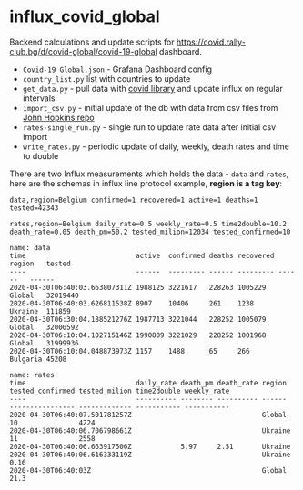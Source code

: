 # influx_covid_global

Backend calculations and update scripts for https://covid.rally-club.bg/d/covid-global/covid-19-global dashboard.

- `Covid-19 Global.json` - Grafana Dashboard config
- `country_list.py` list with countries to update
- `get_data.py` - pull data with [covid library](https://pypi.org/project/covid/) and update influx on regular intervals
- `import_csv.py` - initial update of the db with data from csv files from [John Hopkins repo](https://github.com/CSSEGISandData/COVID-19)
- `rates-single_run.py` - single run to update rate data after initial csv import
- `write_rates.py` - periodic update of daily, weekly, death rates and time to double

There are two Influx measurements which holds the data - `data` and `rates`, here are the schemas in influx line protocol example, **region is a tag key**:

```data,region=Belgium confirmed=1 recovered=1 active=1 deaths=1 tested=42343```

```rates,region=Belgium daily_rate=0.5 weekly_rate=0.5 time2double=10.2 death_rate=0.05 death_pm=50.2 tested_milion=12034 tested_confirmed=10```

```
name: data
time                           active  confirmed deaths recovered region   tested
----                           ------  --------- ------ --------- ------   ------
2020-04-30T06:40:03.663807311Z 1988125 3221617   228263 1005229   Global   32019440
2020-04-30T06:40:03.626811538Z 8907    10406     261    1238      Ukraine  111859
2020-04-30T06:30:04.188521276Z 1987713 3221044   228252 1005079   Global   32000592
2020-04-30T06:10:04.102715146Z 1990809 3221029   228252 1001968   Global   31999936
2020-04-30T06:10:04.048873973Z 1157    1488      65     266       Bulgaria 45208

```

```
name: rates
time                           daily_rate death_pm death_rate region  tested_confirmed tested_milion time2double weekly_rate
----                           ---------- -------- ---------- ------  ---------------- ------------- ----------- -----------
2020-04-30T06:40:07.501781257Z                                Global  10               4224
2020-04-30T06:40:06.706798661Z                                Ukraine 11               2558
2020-04-30T06:40:06.663917506Z            5.97     2.51       Ukraine
2020-04-30T06:40:06.616333119Z                                Ukraine                                            0.16
2020-04-30T06:40:03Z                                          Global                                 21.3
```
